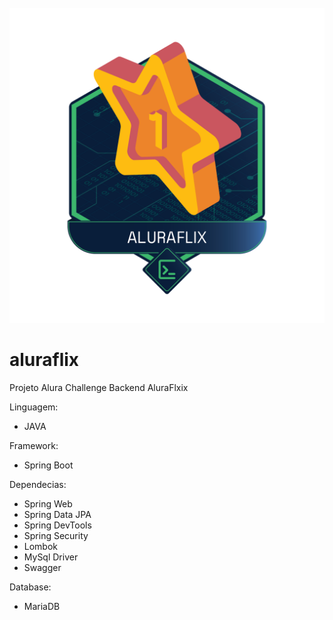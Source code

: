 <head>
	<meta charset="utf-8">
    <link rel="stylesheet" href="https://maxcdn.bootstrapcdn.com/bootstrap/3.4.1/css/bootstrap.min.css">
  	<script src="https://maxcdn.bootstrapcdn.com/bootstrap/3.4.1/js/bootstrap.min.js"></script>
</head>

<div align="center">
	<br>
		<img src="Badge_AluraFlix.png" alt="AluraFlix-Challenge-Backend">
	</a>
	<br>
</div>

# aluraflix
 Projeto Alura Challenge Backend AluraFlxix


<div class="container">
<div class="row">
  <div class="col-sm-6">
    <p>Linguagem:<p>
    <ul>	
        <li>JAVA</li>
    </ul>
  </div>
  <div class="col-sm-6">
    <p>Framework:<p>
    <ul>
        <li>Spring Boot</li>
    </ul>
  </div>
  <div class="col-sm-6">
    <p>Dependecias:<p>
    <ul>
        <li>Spring Web</li>
        <li>Spring Data JPA</li>
        <li>Spring DevTools</li>
        <li>Spring Security</li>
        <li>Lombok</li>
        <li>MySql Driver</li>
        <li>Swagger</li>
    </ul>
  </div>
  <div class="col-sm-6">
    <p>Database:<p>
    <ul>
        <li>MariaDB</li>
    </ul>
  </div>
</div>

</div>